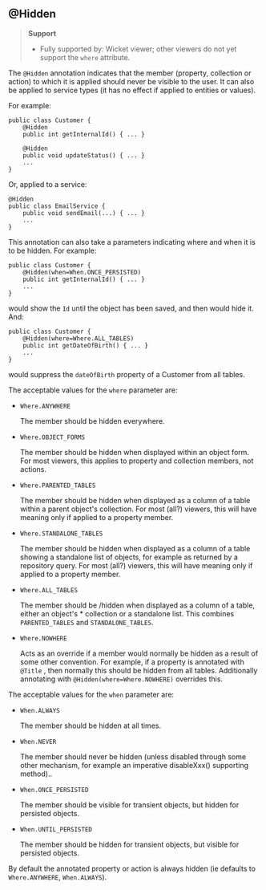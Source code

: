 @Hidden
-------

> **Support**
> 
> * Fully supported by: Wicket viewer; other viewers do not yet support the `where` attribute.

The `@Hidden` annotation indicates that the member (property, collection
or action) to which it is applied should never be visible to the user.
It can also be applied to service types (it has no effect if applied to
entities or values).

For example:

    public class Customer {
        @Hidden
        public int getInternalId() { ... }

        @Hidden
        public void updateStatus() { ... }
        ...
    }

Or, applied to a service:

    @Hidden
    public class EmailService {
        public void sendEmail(...) { ... }
        ...
    }

This annotation can also take a parameters indicating where and when it
is to be hidden. For example:

    public class Customer {
        @Hidden(when=When.ONCE_PERSISTED)
        public int getInternalId() { ... }
        ...
    }

would show the `Id` until the object has been saved, and then would hide
it. And:

    public class Customer {
        @Hidden(where=Where.ALL_TABLES)
        public int getDateOfBirth() { ... }
        ...
    }

would suppress the `dateOfBirth` property of a Customer from all tables.

The acceptable values for the `where` parameter are:

-   `Where.ANYWHERE`

    The member should be hidden everywhere.

-   `Where.OBJECT_FORMS`

    The member should be hidden when displayed within an object form.
    For most viewers, this applies to property and collection members,
    not actions.

-   `Where.PARENTED_TABLES`

    The member should be hidden when displayed as a column of a table
    within a parent object's collection. For most (all?) viewers, this
    will have meaning only if applied to a property member.

-   `Where.STANDALONE_TABLES`

    The member should be hidden when displayed as a column of a table
    showing a standalone list of objects, for example as returned by a
    repository query. For most (all?) viewers, this will have meaning
    only if applied to a property member.

-   `Where.ALL_TABLES`

    The member should be /hidden when displayed as a column of a table,
    either an object's \* collection or a standalone list. This combines
    `PARENTED_TABLES` and `STANDALONE_TABLES`.

-   `Where.NOWHERE`

    Acts as an override if a member would normally be hidden as a result
    of some other convention. For example, if a property is annotated
    with `@Title` <!--(see ?)-->, then normally this should be hidden from all
    tables. Additionally annotating with `@Hidden(where=Where.NOWHERE)`
    overrides this.

The acceptable values for the `when` parameter are:

-   `When.ALWAYS`

    The member should be hidden at all times.

-   `When.NEVER`

    The member should never be hidden (unless disabled through some
    other mechanism, for example an imperative disableXxx() supporting
    method)..

-   `When.ONCE_PERSISTED`

    The member should be visible for transient objects, but hidden for
    persisted objects.

-   `When.UNTIL_PERSISTED`

    The member should be hidden for transient objects, but visible for
    persisted objects.

By default the annotated property or action is always hidden (ie
defaults to `Where.ANYWHERE`, `When.ALWAYS`).

